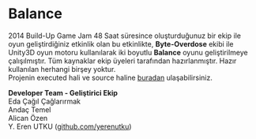 Balance
=======
2014 Build-Up Game Jam
48 Saat süresince oluşturduğunuz bir ekip ile oyun geliştirdiğiniz etkinlik olan bu etkinlikte, **Byte-Overdose** ekibi ile Unity3D oyun motoru kullanılarak iki boyutlu **Balance** oyunu geliştirilmeye çalışılmıştır. Tüm kaynaklar ekip üyeleri tarafından hazırlanmıştır. Hazır kullanılan herhangi birşey yoktur.<br>
Projenin executed hali ve source haline <a href="https://www.dropbox.com/sh/h9fgaykntvmj2rt/AAB572WGJd4QjEhxr0yd5bsNa">buradan</a> ulaşabilirsiniz.

**Developer Team - Geliştirici Ekip** <br>
Eda Çağıl Çağlarırmak <br>
Andaç Temel <br>
Alican Özen <br>
Y. Eren UTKU (<a href="www.github.com/yerenutku">github.com/yerenutku</a>)<br>
 
